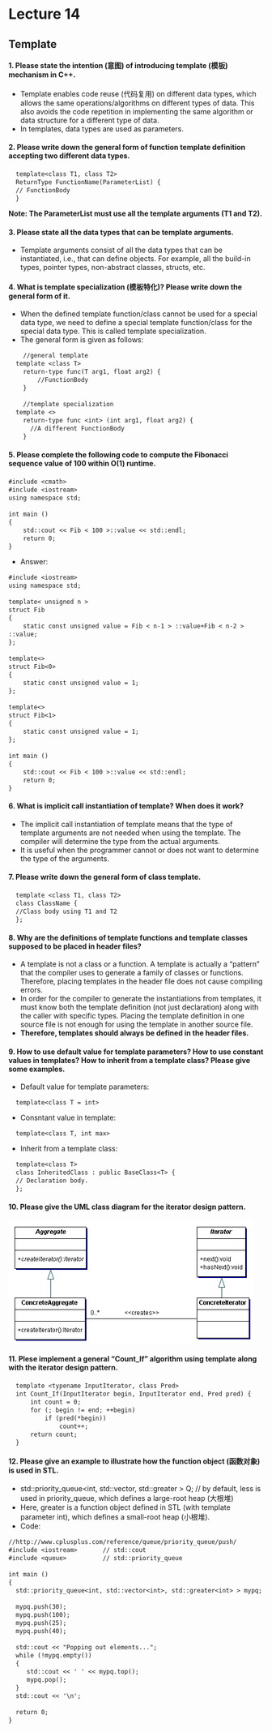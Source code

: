 # Lecture 14
##	Template
#### 1.	Please state the intention (意图) of introducing template (模板) mechanism in C++.

- Template enables code reuse (代码复用) on different data types, which allows the same operations/algorithms on different types of data. This also avoids the code repetition in implementing the same algorithm or data structure for a different type of data.
- In templates, data types are used as parameters.

#### 2. Please write down the general form of function template definition accepting two different data types.
```
  template<class T1, class T2>
  ReturnType FunctionName(ParameterList) {
  // FunctionBody
  }
```
**Note: The ParameterList must use all the template arguments (T1 and T2).**

#### 3. Please state all the data types that can be template arguments.

- Template arguments consist of all the data types that can be instantiated, i.e., that can define objects. For example, all the build-in types, pointer types, non-abstract classes, structs, etc.

#### 4. What is template specialization (模板特化)? Please write down the general form of it.

- When the defined template function/class cannot be used for a special data type, we need to define a special template function/class for the special data type. This is called template specialization.
- The general form is given as follows:
```
    //general template
  template <class T>
    return-type func(T arg1, float arg2) {    
        //FunctionBody
    }

    //template specialization
  template <>
    return-type func <int> (int arg1, float arg2) {
      //A different FunctionBody
    }
```

#### 5. Please complete the following code to compute the Fibonacci sequence value of 100 within O(1) runtime.
```
#include <cmath>
#include <iostream>
using namespace std;

int main ()
{
    std::cout << Fib < 100 >::value << std::endl;   
    return 0;
}
```
- Answer:

```
#include <iostream>
using namespace std;

template< unsigned n >   
struct Fib
{
    static const unsigned value = Fib < n-1 > ::value+Fib < n-2 > ::value;
};

template<>   
struct Fib<0>
{
    static const unsigned value = 1;   
};

template<>   
struct Fib<1>
{
    static const unsigned value = 1;   
};

int main ()
{
    std::cout << Fib < 100 >::value << std::endl;   
    return 0;
}
```
#### 6. What is implicit call instantiation of template? When does it work?

- The implicit call instantiation of template means that the type of template arguments are not needed when using the template. The compiler will determine the type from the actual arguments.
- It is useful when the programmer cannot or does not want to determine the type of the arguments.

#### 7. Please write down the general form of class template.

```
  template <class T1, class T2>
  class ClassName {
  //Class body using T1 and T2
  };
 ```

#### 8. Why are the definitions of template functions and template classes supposed to be placed in header files?

- A template is not a class or a function. A template is actually a “pattern” that the compiler uses to generate a family of classes or functions. Therefore, placing templates in the header file does not cause compiling errors.
- In order for the compiler to generate the instantiations from templates, it must know both the template definition (not just declaration) along with the caller with specific types. Placing the template definition in one source file is not enough for using the template in another source file.
- **Therefore, templates should always be defined in the header files.**

#### 9. How to use default value for template parameters? How to use constant values in templates? How to inherit from a template class? Please give some examples.

- Default value for template parameters:

```
  template<class T = int>
```

- Consntant value in template:

```
  template<class T, int max>
```

- Inherit from a template class:

```
  template<class T>
  class InheritedClass : public BaseClass<T> {
  // Declaration body.
  };
```

####  10. Please give the UML class diagram for the iterator design pattern.
<!-- <![image][tmp11] > -->

![14-11](https://raw.githubusercontent.com/darknessnone/oop-exercise/master/14-11.png)

#### 11. Plese implement a general “Count_If” algorithm using template along with the iterator design pattern.

```
  template <typename InputIterator, class Pred>
  int Count_If(InputIterator begin, InputIterator end, Pred pred) {
      int count = 0;
      for (; begin != end; ++begin)
          if (pred(*begin))
              count++;
      return count;
  }
```

#### 12. Please give an example to illustrate how the function object (函数对象) is used in STL.

-	std::priority_queue<int, std::vector<int>, std::greater<int> > Q; // by default, less<int> is used in priority_queue, which defines a large-root heap (大根堆)
- Here, greater<int> is a function object defined in STL (with template parameter int), which defines a small-root heap (小根堆).
- Code:

```
//http://www.cplusplus.com/reference/queue/priority_queue/push/
#include <iostream>       // std::cout
#include <queue>          // std::priority_queue

int main ()
{
  std::priority_queue<int, std::vector<int>, std::greater<int> > mypq;

  mypq.push(30);
  mypq.push(100);
  mypq.push(25);
  mypq.push(40);

  std::cout << "Popping out elements...";
  while (!mypq.empty())
  {
     std::cout << ' ' << mypq.top();
     mypq.pop();
  }
  std::cout << '\n';

  return 0;
}
```
